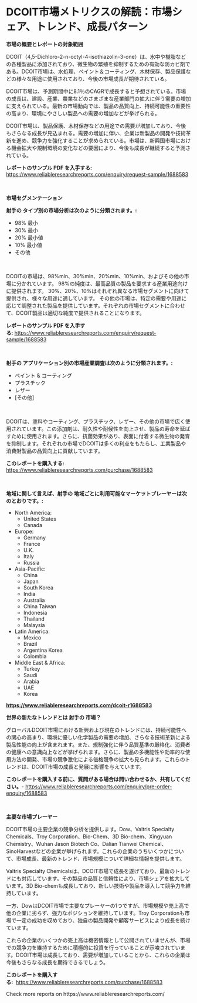 <p><h1>DCOIT市場メトリクスの解読：市場シェア、トレンド、成長パターン</h1></p><p><strong>市場の概要とレポートの対象範囲</strong></p>
<p><p>DCOIT（4,5-Dichloro-2-n-octyl-4-isothiazolin-3-one）は、水中や樹脂などの各種製品に添加されており、微生物の繁殖を抑制するための有効な防カビ剤である。DCOIT市場は、水処理、ペイント＆コーティング、木材保存、製品保護などの様々な用途に使用されており、今後の市場成長が期待されている。</p><p>DCOIT市場は、予測期間中に8.1％のCAGRで成長すると予想されている。市場の成長は、建設、産業、農業などのさまざまな産業部門の拡大に伴う需要の増加に支えられている。最新の市場動向では、製品の品質向上、持続可能性の重要性の高まり、環境にやさしい製品への需要の増加などが挙げられる。</p><p>DCOIT市場は、製品保護、木材保存などの用途での需要が増加しており、今後もさらなる成長が見込まれる。需要の増加に伴い、企業は新製品の開発や技術革新を進め、競争力を強化することが求められている。市場は、新興国市場における機会拡大や規制環境の変化などの要因により、今後も成長が継続すると予測されている。</p></p>
<p><strong>レポートのサンプル PDF を入手する:</strong> <a href="https://www.reliableresearchreports.com/enquiry/request-sample/1688583">https://www.reliableresearchreports.com/enquiry/request-sample/1688583</a></p>
<p>&nbsp;</p>
<p><strong>市場セグメンテーション</strong></p>
<p><strong>射手の タイプ別の市場分析は次のように分類されます。:</strong></p>
<p><ul><li>98% 最小</li><li>30% 最小</li><li>20% 最小値</li><li>10% 最小値</li><li>その他</li></ul></p>
<p>&nbsp;</p>
<p><p>DCOITの市場は、98%min、30%min、20%min、10%min、およびその他の市場に分かれています。 98%の純度は、最高品質の製品を要求する産業用途向けに提供されます。 30%、20%、10%はそれぞれ異なる市場セグメントに向けて提供され、様々な用途に適しています。 その他の市場は、特定の需要や用途に応じて調整された製品を提供しています。それぞれの市場セグメントに合わせて、DCOIT製品は適切な純度で提供されることになります。</p></p>
<p><strong>レポートのサンプル PDF を入手する:</strong>&nbsp;<a href="https://www.reliableresearchreports.com/enquiry/request-sample/1688583">https://www.reliableresearchreports.com/enquiry/request-sample/1688583</a></p>
<p>&nbsp;</p>
<p><strong> 射手の アプリケーション別の市場産業調査は次のように分類されます。:</strong></p>
<p><ul><li>ペイント & コーティング</li><li>プラスチック</li><li>レザー</li><li>[その他]</li></ul></p>
<p>&nbsp;</p>
<p><p>DCOITは、塗料やコーティング、プラスチック、レザー、その他の市場で広く使用されています。この添加剤は、耐久性や耐候性を向上させ、製品の寿命を延ばすために使用されます。さらに、抗菌効果があり、表面に付着する微生物の発育を抑制します。それぞれの市場でDCOITは多くの利点をもたらし、工業製品や消費財製品の品質向上に貢献しています。</p></p>
<p><strong>このレポートを購入する:</strong>&nbsp; <a href="https://www.reliableresearchreports.com/purchase/1688583">https://www.reliableresearchreports.com/purchase/1688583</a></p>
<p>&nbsp;</p>
<p><strong>地域に関して言えば、射手の 地域ごとに利用可能なマーケットプレーヤーは次のとおりです。:</strong></p>
<p><ul>
    <li>
        North America:
        <ul>
            <li>United States</li>
            <li>Canada</li>
        </ul>
    </li>
    <li>
        Europe:
        <ul>
            <li>Germany</li>
            <li>France</li>
            <li>U.K.</li>
            <li>Italy</li>
            <li>Russia</li>
        </ul>
    </li>
    <li>
        Asia-Pacific:
        <ul>
            <li>China</li>
            <li>Japan</li>
            <li>South Korea</li>
            <li>India</li>
            <li>Australia</li>
            <li>China Taiwan</li>
            <li>Indonesia</li>
            <li>Thailand</li>
            <li>Malaysia</li>
        </ul>
    </li>
    <li>
        Latin America:
        <ul>
            <li>Mexico</li>
            <li>Brazil</li>
            <li>Argentina Korea</li>
            <li>Colombia</li>
        </ul>
    </li>
    <li>
        Middle East & Africa:
        <ul>
            <li>Turkey</li>
            <li>Saudi</li>
            <li>Arabia</li>
            <li>UAE</li>
            <li>Korea</li>
        </ul>
    </li>
    </ul></p>
<p><strong><a href="https://www.reliableresearchreports.com/dcoit-r1688583">https://www.reliableresearchreports.com/dcoit-r1688583</a></strong>&nbsp;</p>
<p><strong>世界の新たなトレンドとは 射手の 市場？</strong></p>
<p><p>グローバルDCOIT市場における新興および現在のトレンドには、持続可能性への関心の高まり、環境に優しい化学製品の需要の増加、さらなる技術革新による製品性能の向上が含まれます。また、規制強化に伴う品質基準の厳格化、消費者の健康への意識向上などが挙げられます。さらに、製品の多機能性や効率的な使用方法の開発、市場の競争激化による価格競争の拡大も見られます。これらのトレンドは、DCOIT市場の成長と発展に影響を与えています。</p></p>
<p><strong>このレポートを購入する前に、質問がある場合は問い合わせるか、共有してください。</strong>- <a href="https://www.reliableresearchreports.com/enquiry/pre-order-enquiry/1688583">https://www.reliableresearchreports.com/enquiry/pre-order-enquiry/1688583</a></p>
<p>&nbsp;</p>
<p><strong>主要な市場プレーヤー</strong></p>
<p><p>DCOIT市場の主要企業の競争分析を提供します。Dow、Valtris Specialty Chemicals、Troy Corporation、Bio-Chem、3D Bio-chem、Xingyuan Chemistry、Wuhan Jason Biotech Co、Dalian Tianwei Chemical、SinoHarvestなどの企業が挙げられます。これらの企業のうちいくつかについて、市場成長、最新のトレンド、市場規模について詳細な情報を提供します。</p><p>Valtris Specialty Chemicalsは、DCOIT市場で成長を遂げており、最新のトレンドにも対応しています。その製品の品質と信頼性により、市場シェアを拡大しています。3D Bio-chemも成長しており、新しい技術や製品を導入して競争力を維持しています。</p><p>一方、DowはDCOIT市場で主要なプレーヤーの1つですが、市場規模や売上高で他の企業に劣らず、強力なポジションを維持しています。Troy Corporationも市場で一定の成功を収めており、独自の製品開発や顧客サービスにより成長を続けています。</p><p>これらの企業のいくつかの売上高は機密情報として公開されていませんが、市場での競争力を維持するために積極的に投資を行っていることが示唆されています。DCOIT市場は成長しており、需要が増加していることから、これらの企業は今後もさらなる成長を期待できるでしょう。</p></p>
<p><strong>このレポートを購入する:</strong>&nbsp;&nbsp;<a href="https://www.reliableresearchreports.com/purchase/1688583">https://www.reliableresearchreports.com/purchase/1688583</a></p>
<p>Check more reports on https://www.reliableresearchreports.com/</p>